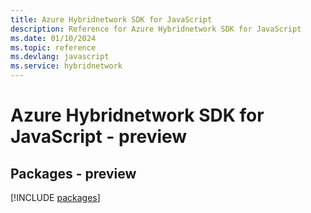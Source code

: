 ```yaml
---
title: Azure Hybridnetwork SDK for JavaScript
description: Reference for Azure Hybridnetwork SDK for JavaScript
ms.date: 01/10/2024
ms.topic: reference
ms.devlang: javascript
ms.service: hybridnetwork
---
```

# Azure Hybridnetwork SDK for JavaScript - preview
## Packages - preview
[!INCLUDE [packages](hybridnetwork-index.md)]